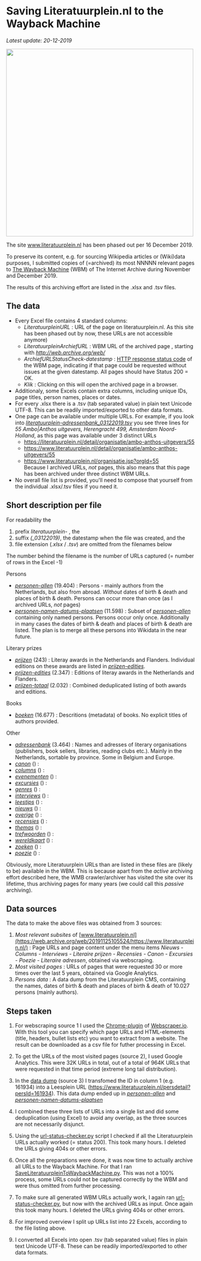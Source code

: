 # Saving Literatuurplein.nl to the Wayback Machine
*Latest update: 20-12-2019*

<image src="images/literatuurplein-homepage_04122019.JPG" width="500"/><br clear="all"/>

The site www.literatuurplein.nl has been phased out per 16 December 2019. 

To preserve its content, e.g. for sourcing Wikipedia articles or (Wiki)data purposes, I submitted copies of (=archived) its most NNNNN relevant pages to [The Wayback Machine](https://web.archive.org/) (WBM) of The Internet Archive during November and December 2019.

The results of this archiving effort are listed in the .xlsx and .tsv files. 

## The data
* Every Excel file contains 4 standard columns:
  - *LiteratuurpleinURL* : URL of the page on literatuurplein.nl. As this site has been phased out by now, these URLs are not accessible anymore)
  - *LiteratuurpleinArchiefURL* : WBM URL of the archived page , starting with *http://web.archive.org/web/*
  - *ArchiefURLStatusCheck-datestamp* : [HTTP response status code](https://en.wikipedia.org/wiki/List_of_HTTP_status_codes) of the WBM page, indicating if that page could be requested without issues at the given datestamp. All pages should have Status 200 = OK.
  - *Klik* : Clicking on this will open the archived page in a browser.
* Additionaly, some Excels contain extra columns, including unique IDs, page titles, person names, places or dates.
* For every .xlsx there is a .tsv (tab separated value) in plain text Unicode UTF-8. This can be readily imported/exported to other data formats.
* One page can be available under multiple URLs. For example, if you look into *[literatuurplein-adressenbank_03122019.tsv](literatuurplein-adressenbank_03122019.tsv)* you see three lines for *55	Ambo|Anthos uitgevers, Herengracht 499, Amsterdam	Noord-Holland*, as this page was available under 3 distinct URLs	
  - https://literatuurplein.nl/detail/organisatie/ambo-anthos-uitgevers/55	
  - https://www.literatuurplein.nl/detail/organisatie/ambo-anthos-uitgevers/55
  - https://www.literatuurplein.nl/organisatie.jsp?orgId=55   
  Because I archived URLs, *not* pages, this also means that this page has been archived under three distinct WBM URLs. 
* No overall file list is provided, you'll need to compose that yourself from the individual .xlsx/.tsv files if you need it.

## Short description per file
For readability the 
1. prefix *literatuurplein-* , the  
2. suffix *(_03122019)*, the datestamp when the file was created, and the
3. file extension (*.xlsx* / *.tsv*)
are omitted from the filenames below

The number behind the filename is the number of URLs captured (= number of rows in the Excel -1)

Persons
* *[personen-allen](literatuurplein-personen-allen_19122019.tsv)* (19.404) : Persons - mainly authors from the Netherlands, but also from abroad.  *Without* dates of birth & death and places of birth & death. Persons can occur more than once (as I archived URLs, *not* pages) 
* *[personen-namen-datums-plaatsen](literatuurplein-personen-namen-datums-plaatsen_19122019.tsv)* (11.598) : Subset of *[personen-allen](literatuurplein-personen-allen_19122019.tsv)* containing only named persons. Persons occur only once. Additionally in many cases the dates of birth & death and places of birth & death are listed. The plan is to merge all these persons into Wikidata in the near future. 

Literary prizes
* *[prijzen](literatuurplein-prijzen_06122019.tsv)* (243) : Literay awards in the Netherlands and Flanders. Individual editions on these awards are listed in *[prijzen-edities](literatuurplein-prijzen-edities_06122019.tsv)*.
* *[prijzen-edities](literatuurplein-prijzen-edities_06122019.tsv)* (2.347) : Editions of literay awards in the Netherlands and Flanders.
* *[prijzen-totaal](literatuurplein-prijzen-totaal_17122019.tsv)* (2.032) : Combined deduplicated listing of both awards and editions.

Books
* *[boeken](literatuurplein-boeken_06122019.tsv)* (16.677) : Descritions (metadata) of books. No explicit titles of authors provided.

Other
* *[adressenbank](literatuurplein-adressenbank_03122019.tsv)* (3.464) : Names and adresses of literary organisations (publishers, book sellers, libraries, reading clubs etc.). Mainly in the Netherlands, sortable by province. Some in Belgium and Europe.
* *[canon](literatuurplein-canon_28112019.tsv)* () : 
* *[columns](literatuurplein-columns_06122019.tsv)* () : 
* *[evenementen](literatuurplein-evenementen_06122019.tsv)* () : 
* *[excursies](literatuurplein-excursies_28112019.tsv)* () : 
* *[genres](literatuurplein-genres_06122019.tsv)* () :
* *[interviews](literatuurplein-interviews_28112019.tsv)* () :
* *[leestips](literatuurplein-leestips_06122019.tsv)* () :
* *[nieuws](literatuurplein-nieuws_06122019.tsv)* () :
* *[overige](literatuurplein-overige_06122019.tsv)* () : 
* *[recensies](literatuurplein-recensies_28112019.tsv)* () :
* *[themas](literatuurplein-themas_06122019.tsv)* () :
* *[trefwoorden](literatuurplein-trefwoorden_06122019.tsv)* () :
* *[wereldkaart](literatuurplein-wereldkaart_06122019.tsv)* () : 
* *[zoeken](literatuurplein-zoeken_06122019.tsv)* () : 
* *[poezie](literatuurplein-poezie_29112019.tsv)* () :

Obviously, more Literatuurplein URLs than are listed in these files are (likely to be) available in the WBM. This is because apart from the *active* archiving effort described here, the WMB crawler/archiver has visited the site over its lifetime, thus archiving pages for many years (we could call this *passive* archiving).   

## Data sources
The data to make the above files was obtained from 3 sources:

1) *Most relevant subsites* of [www.literatuurplein.nl](https://web.archive.org/web/20191125105524/https://www.literatuurplein.nl/) : Page URLs and page content under the menu items *Nieuws - Columns - Interviews - Literaire prijzen - Recensies - Canon - Excursies - Poezie - Literaire adressen*, obtained via webscraping.
2) *Most visited pages* : URLs of pages that were requested 30 or more times over the last 5 years, obtained via Google Analytics. 
3) *Persons data* : A data dump from the Literatuurplein CMS, containing the names, dates of birth & death and places of birth & death of 10.027 persons (mainly authors).

## Steps taken 
1) For webscraping source 1 I used the [Chrome-plugin](https://chrome.google.com/webstore/detail/web-scraper/jnhgnonknehpejjnehehllkliplmbmhn?hl=en) of [Webscraper.io](https://webscraper.io/). With this tool you can specify which page URLs and HTML-elements (title, headers, bullet lists etc) you want to extract from a website. The result can be downloaded as a csv file for futher processing in Excel.

2) To get the URLs of the most visited pages (source 2), I used Google Analytics. This were 32K URLs in total, out of a total of 964K URLs that were requested in that time period (extreme long tail distribution).  

3) In the [data dump](archive/literatuurplein-personen-oorspronkelijk_SophieHam_07112019.csv) (source 3) I transfomed the ID in column 1 (e.g. 161934) into a Leesplein URL (https://www.literatuurplein.nl/persdetail?persId=161934). This data dump ended up in *[personen-allen](literatuurplein-personen-allen_19122019.tsv)* and *[personen-namen-datums-plaatsen](literatuurplein-personen-namen-datums-plaatsen_19122019.tsv)* 

4) I combined these three lists of URLs into a single list and did some deduplication (using Excel) to avoid any overlap, as the three sources are not necessarily disjunct.

5) Using the [url-status-checker.py](scripts/url-status-checker/url-status-checker.py) script I checked if all the Literatuurplein URLs actually worked (= status 200). This took many hours. I deleted the URLs giving 404s or other errors.

6) Once all the preparations were done, it was now time to actually archive all URLs to the Wayback Machine. For that I ran [SaveLiteratuurpleinToWaybackMachine.py](scripts/wbm-archiver/SaveLiteratuurpleinToWaybackMachine.py). This was not a 100% process, some URLs could not be captured correctly by the WBM and were thus omitted from further processing.

7) To make sure all generated WBM URLs actually work, I again ran [url-status-checker.py](scripts/url-status-checker/url-status-checker.py), but now with the archived URLs as input. Once again this took many hours. I deleted the URLs giving 404s or other errors.

8) For improved overview I split up URLs list into 22 Excels, according to the file listing above.

9) I converted all Excels into open .tsv (tab separated value) files in plain text Unicode UTF-8. These can be readily imported/exported to other data formats.

